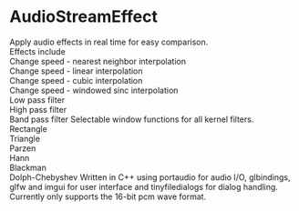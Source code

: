 # AudioStreamEffect
Apply audio effects in real time for easy comparison.  
Effects include  
    Change speed - nearest neighbor interpolation  
    Change speed - linear interpolation  
    Change speed - cubic interpolation  
    Change speed - windowed sinc interpolation  
    Low pass filter  
    High pass filter  
    Band pass filter
Selectable window functions for all kernel filters.  
    Rectangle  
    Triangle  
    Parzen  
    Hann  
    Blackman  
    Dolph-Chebyshev
Written in C++ using portaudio for audio I/O, glbindings, glfw and imgui for user interface and tinyfiledialogs for dialog handling. Currently only supports the 16-bit pcm wave format.
